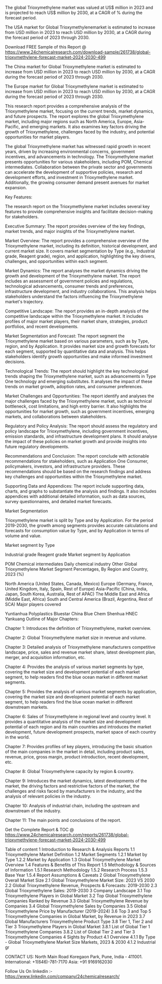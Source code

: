 The global Trioxymethylene market was valued at US$ million in 2023 and is projected to reach US$ million by 2030, at a CAGR of % during the forecast period.

The USA market for Global Trioxymethylenemarket is estimated to increase from USD million in 2023 to reach USD million by 2030, at a CAGR during the forecast period of 2023 through 2030.

Download FREE Sample of this Report @ https://www.24chemicalresearch.com/download-sample/261738/global-trioxymethylene-forecast-market-2024-2030-499

The China market for Global Trioxymethylene market is estimated to increase from USD million in 2023 to reach USD million by 2030, at a CAGR during the forecast period of 2023 through 2030.

The Europe market for Global Trioxymethylene market is estimated to increase from USD million in 2023 to reach USD million by 2030, at a CAGR during the forecast period of 2023 through 2030.

This research report provides a comprehensive analysis of the Trioxymethylene market, focusing on the current trends, market dynamics, and future prospects. The report explores the global Trioxymethylene market, including major regions such as North America, Europe, Asia-Pacific, and emerging markets. It also examines key factors driving the growth of Trioxymethylene, challenges faced by the industry, and potential opportunities for market players.

The global Trioxymethylene market has witnessed rapid growth in recent years, driven by increasing environmental concerns, government incentives, and advancements in technology. The Trioxymethylene market presents opportunities for various stakeholders, including POM, Chemical intermediates. Collaboration between the private sector and governments can accelerate the development of supportive policies, research and development efforts, and investment in Trioxymethylene market. Additionally, the growing consumer demand present avenues for market expansion.

Key Features:

The research report on the Trioxymethylene market includes several key features to provide comprehensive insights and facilitate decision-making for stakeholders.

Executive Summary: The report provides overview of the key findings, market trends, and major insights of the Trioxymethylene market.

Market Overview: The report provides a comprehensive overview of the Trioxymethylene market, including its definition, historical development, and current market size. It covers market segmentation by Type (e.g., Industrial grade, Reagent grade), region, and application, highlighting the key drivers, challenges, and opportunities within each segment.

Market Dynamics: The report analyses the market dynamics driving the growth and development of the Trioxymethylene market. The report includes an assessment of government policies and regulations, technological advancements, consumer trends and preferences, infrastructure development, and industry collaborations. This analysis helps stakeholders understand the factors influencing the Trioxymethylene market's trajectory.

Competitive Landscape: The report provides an in-depth analysis of the competitive landscape within the Trioxymethylene market. It includes profiles of major market players, their market share, strategies, product portfolios, and recent developments.

Market Segmentation and Forecast: The report segment the Trioxymethylene market based on various parameters, such as by Type, region, and by Application. It provides market size and growth forecasts for each segment, supported by quantitative data and analysis. This helps stakeholders identify growth opportunities and make informed investment decisions.

Technological Trends: The report should highlight the key technological trends shaping the Trioxymethylene market, such as advancements in Type One technology and emerging substitutes. It analyses the impact of these trends on market growth, adoption rates, and consumer preferences.

Market Challenges and Opportunities: The report identify and analyses the major challenges faced by the Trioxymethylene market, such as technical bottleneck, cost limitations, and high entry barrier. It also highlights the opportunities for market growth, such as government incentives, emerging markets, and collaborations between stakeholders.

Regulatory and Policy Analysis: The report should assess the regulatory and policy landscape for Trioxymethylene, including government incentives, emission standards, and infrastructure development plans. It should analyse the impact of these policies on market growth and provide insights into future regulatory developments.

Recommendations and Conclusion: The report conclude with actionable recommendations for stakeholders, such as Application One Consumer, policymakers, investors, and infrastructure providers. These recommendations should be based on the research findings and address key challenges and opportunities within the Trioxymethylene market.

Supporting Data and Appendices: The report include supporting data, charts, and graphs to substantiate the analysis and findings. It also includes appendices with additional detailed information, such as data sources, survey questionnaires, and detailed market forecasts.

Market Segmentation

Trioxymethylene market is split by Type and by Application. For the period 2019-2030, the growth among segments provides accurate calculations and forecasts for consumption value by Type, and by Application in terms of volume and value.

Market segment by Type

Industrial grade
Reagent grade
Market segment by Application

POM
Chemical intermediates
Daily chemical industry
Other
Global Trioxymethylene Market Segment Percentages, By Region and Country, 2023 (%)

North America (United States, Canada, Mexico)
Europe (Germany, France, United Kingdom, Italy, Spain, Rest of Europe)
Asia-Pacific (China, India, Japan, South Korea, Australia, Rest of APAC)
The Middle East and Africa (Middle East, Africa)
South and Central America (Brazil, Argentina, Rest of SCA)
Major players covered

Yuntianhua
Polyplastics
Bluestar
China Blue Chem
Shenhua
HNEC
Yankuang
Outline of Major Chapters:

Chapter 1: Introduces the definition of Trioxymethylene, market overview.

Chapter 2: Global Trioxymethylene market size in revenue and volume.

Chapter 3: Detailed analysis of Trioxymethylene manufacturers competitive landscape, price, sales and revenue market share, latest development plan, merger, and acquisition information, etc.

Chapter 4: Provides the analysis of various market segments by type, covering the market size and development potential of each market segment, to help readers find the blue ocean market in different market segments.

Chapter 5: Provides the analysis of various market segments by application, covering the market size and development potential of each market segment, to help readers find the blue ocean market in different downstream markets.

Chapter 6: Sales of Trioxymethylene in regional level and country level. It provides a quantitative analysis of the market size and development potential of each region and its main countries and introduces the market development, future development prospects, market space of each country in the world.

Chapter 7: Provides profiles of key players, introducing the basic situation of the main companies in the market in detail, including product sales, revenue, price, gross margin, product introduction, recent development, etc.

Chapter 8: Global Trioxymethylene capacity by region & country.

Chapter 9: Introduces the market dynamics, latest developments of the market, the driving factors and restrictive factors of the market, the challenges and risks faced by manufacturers in the industry, and the analysis of relevant policies in the industry.

Chapter 10: Analysis of industrial chain, including the upstream and downstream of the industry.

Chapter 11: The main points and conclusions of the report.

Get the Complete Report & TOC @ https://www.24chemicalresearch.com/reports/261738/global-trioxymethylene-forecast-market-2024-2030-499

Table of content
1 Introduction to Research & Analysis Reports
1.1 Trioxymethylene Market Definition
1.2 Market Segments
1.2.1 Market by Type
1.2.2 Market by Application
1.3 Global Trioxymethylene Market Overview
1.4 Features & Benefits of This Report
1.5 Methodology & Sources of Information
1.5.1 Research Methodology
1.5.2 Research Process
1.5.3 Base Year
1.5.4 Report Assumptions & Caveats
2 Global Trioxymethylene Overall Market Size
2.1 Global Trioxymethylene Market Size: 2023 VS 2030
2.2 Global Trioxymethylene Revenue, Prospects & Forecasts: 2019-2030
2.3 Global Trioxymethylene Sales: 2019-2030
3 Company Landscape
3.1 Top Trioxymethylene Players in Global Market
3.2 Top Global Trioxymethylene Companies Ranked by Revenue
3.3 Global Trioxymethylene Revenue by Companies
3.4 Global Trioxymethylene Sales by Companies
3.5 Global Trioxymethylene Price by Manufacturer (2019-2024)
3.6 Top 3 and Top 5 Trioxymethylene Companies in Global Market, by Revenue in 2023
3.7 Global Manufacturers Trioxymethylene Product Type
3.8 Tier 1, Tier 2 and Tier 3 Trioxymethylene Players in Global Market
3.8.1 List of Global Tier 1 Trioxymethylene Companies
3.8.2 List of Global Tier 2 and Tier 3 Trioxymethylene Companies
4 Sights by Product
4.1 Overview
4.1.1 By Type - Global Trioxymethylene Market Size Markets, 2023 & 2030
4.1.2 Industrial gr

CONTACT US:
North Main Road Koregaon Park, Pune, India - 411001.
International: +1(646)-781-7170
Asia: +91 9169162030

Follow Us On linkedin :- https://www.linkedin.com/company/24chemicalresearch/

